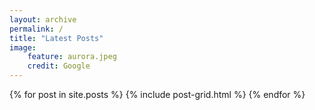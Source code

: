 ```yaml
---
layout: archive
permalink: /
title: "Latest Posts"
image:
    feature: aurora.jpeg
    credit: Google
---
```


<div class="tiles">
{% for post in site.posts %}
	{% include post-grid.html %}
{% endfor %}
</div><!-- /.tiles -->